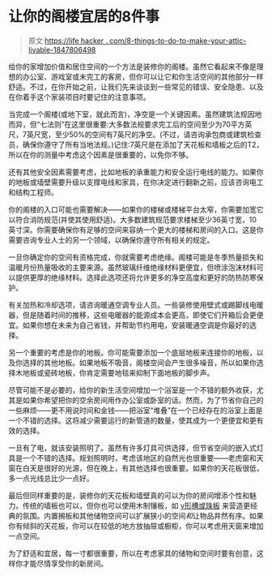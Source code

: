 # 让你的阁楼宜居的8件事

> 原文:[https://life hacker . com/8-things-to-do-to-make-your-attic-livable-1847806498](https://lifehacker.com/8-things-to-do-to-make-your-attic-livable-1847806498)

给你的家增加价值和居住空间的一个方法是装修你的阁楼。虽然它看起来不像是理想的办公室、游戏室或未完工的客房，但你可以让它和你生活空间的其他部分一样舒适。不过，在你开始之前，让我们先来谈谈到一些常见的错误、安全隐患、以及在你着手这个家装项目时要记住的注意事项。

当完成一个阁楼(或地下室，就此而言)，净空是一个关键因素。虽然建筑法规因地而异，但“七法则”在这里很重要:大多数法规要求完工后的空间至少为70平方英尺，7英尺宽，至少50%的空间有7英尺的净空。(不过，请咨询承包商或建筑检查员，确保你遵守了所有当地法规。)记住:7英尺是在添加了天花板和墙板之后的T2，所以在你的测量中考虑这个因素是很重要的，以免你不够。

还有其他安全因素需要考虑，比如地板的承重能力和安全运行电线的能力。如果你的地板或墙壁需要升级以支撑电线和家具，在你决定进行翻新之前，应该咨询电工和结构工程师。

你的阁楼的入口可能也需要解决——如果你的楼梯或楼梯平台太窄，你需要加宽它以符合消防规范(并使其使用舒适)。大多数建筑规范要求楼梯至少36英寸宽，10英寸深。你需要确保你有足够的空间来容纳一个更大的楼梯和房间的入口。这是你需要咨询专业人士的另一个领域，以确保你遵守所有相关的规定。

一旦你确定你的空间有资格完成，你就需要考虑绝缘。阁楼可能是冬季热量损失和温暖月份热量吸收的主要来源。虽然玻璃纤维绝缘材料更便宜，但喷涂泡沫材料可以提供更厚的绝缘材料。选择此选项还将允许更多的净空高度和更好的防热防寒保护。

有关加热和冷却选项，请咨询暖通空调专业人员。一些装修使用壁式或踢脚线电暖器，但是随着时间的推移，这些电暖器的能源成本会更高，即使它们开箱后会更便宜。如果你想在未来为自己省钱，并帮助节约用电，安装暖通空调是你最好的选择。

另一个重要的考虑是你的地板。你可能需要添加一个底层地板来连接你的地板，以及你选择的其他地板。如果地板不吸音，阁楼空间会产生很多噪音，所以如果你选择木地板或瓷砖地板，你肯定需要地毯来抑制下面地板的脚步声。

尽管可能不是必要的，给你的新生活空间增加一个浴室是一个不错的额外收获，尤其是如果你希望把你的空余房间用作办公室或卧室的话。然而，为了节省你自己的一些麻烦——更不用说时间和金钱——把浴室“堆叠”在一个已经存在的浴室上面是一个不错的选择。这将减少需要运行的新管道的数量，使其成为一个更便宜和更有效的选择。

一旦有了电，就该安装照明了。虽然有许多灯具可供选择，但节省空间的嵌入式灯具是一个不错的选择。规划照明时，考虑该地区的自然光也很重要——老虎窗和天窗在白天是很好的光源，但在晚上，有其他选择也很重要。如果你的天花板很低，多一点光线总比少一点好。

最后但同样重要的是，装修你的天花板和墙壁真的可以为你的房间增添个性和魅力。传统的墙板也可以，但你也可以使用木制镶板，如 [v形槽或珠板](https://www.remodelista.com/posts/remodeling-101-shiplap-beadboard-v-groove-paneling/) 来营造更经典的氛围。内置搁板和其他储物空间可以扩展狭小的空间*和*让物品井然有序。如果你有倾斜的天花板，你可以在较低的地方放抽屉或橱柜，你可以考虑用天窗来增加一点空间。

为了舒适和宜居，每一寸都很重要，所以在考虑家具的储物和空间时要有创意，这样你才能尽情享受你的新房间。